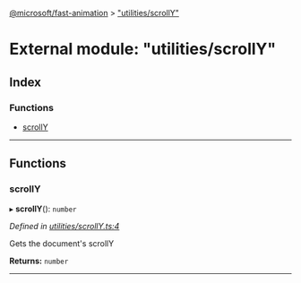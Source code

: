 [@microsoft/fast-animation](../README.md) > ["utilities/scrollY"](../modules/_utilities_scrolly_.md)

# External module: "utilities/scrollY"

## Index

### Functions

* [scrollY](_utilities_scrolly_.md#scrolly)

---

## Functions

<a id="scrolly"></a>

###  scrollY

▸ **scrollY**(): `number`

*Defined in [utilities/scrollY.ts:4](https://github.com/Microsoft/fast-dna/blob/164dd3ca/packages/fast-animation/lib/utilities/scrollY.ts#L4)*

Gets the document's scrollY

**Returns:** `number`

___

